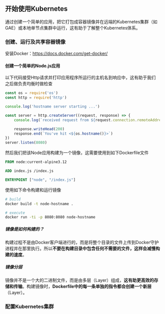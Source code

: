 开始使用Kubernetes
-----------------------------

通过创建一个简单的应用，把它打包成容器镜像并在远端的Kubernetes集群（如GAE）或本地单节点集群中运行，这有助于了解整个Kubernetes体系。

### 创建、运行及共享容器镜像

安装Docker：https://docs.docker.com/get-docker/

#### 创建一个简单的Node.js应用

以下代码接受Http请求并打印应用程序所运行的主机名到响应中，这有助于我们之后做负责均衡时做检查

```js
const os = require('os')
const http = require('http')

console.log('hostname server starting ...')

const server = http.createServer((request, response) => {
    console.log(`received request from ${request.connection.remoteAddress}`)

    response.writeHead(200)
    response.end(`You've hit <${os.hostname()}>`)
})
server.listen(8080)
```

然后我们把该Node应用构建为一个镜像，这需要使用到如下Dockerfile文件

```dockerfile
FROM node:current-alpine3.12

ADD index.js /index.js

ENTRYPOINT ["node", "/index.js"]
```

使用如下命令构建和运行镜像

```bash
# build
docker build -t node-hostname .

# execute
docker run -ti -p 8080:8080 node-hostname
```

##### 镜像是如何构建的？

构建过程不是由Docker客户端进行的，而是将整个目录的文件上传到Docker守护进程并在那里执行。所以**不要在构建目录中包含任何不需要的文件，这样会减慢构建的速度**。

##### 镜像分层

镜像并不是一个大的二进制文件，而是由多层（Layer）组成，**这有助更高效的存储和传输**。构建镜像时，**Dockerfile中的每一条单独的指令都会创建一个新层**（Layer）。

### 配置Kubernetes集群

